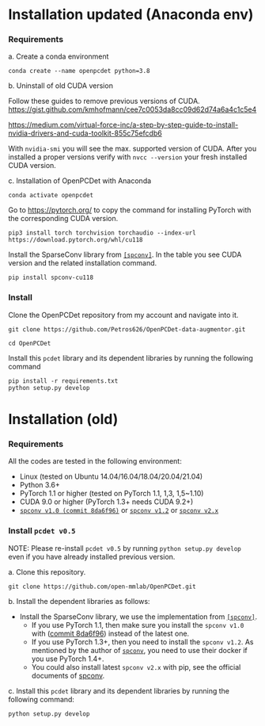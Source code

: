 # Installation updated (Anaconda env)

### Requirements
a. Create a conda environment
```shell
conda create --name openpcdet python=3.8
```

b. Uninstall of old CUDA version

Follow these guides to remove previous versions of CUDA.
https://gist.github.com/kmhofmann/cee7c0053da8cc09d62d74a6a4c1c5e4

https://medium.com/virtual-force-inc/a-step-by-step-guide-to-install-nvidia-drivers-and-cuda-toolkit-855c75efcdb6

With `nvidia-smi` you will see the max. supported version of CUDA. After you installed a proper versions verify with `nvcc --version` your fresh installed CUDA version.

c. Installation of OpenPCDet with Anaconda

```shell
conda activate openpcdet
```
Go to https://pytorch.org/ to copy the command for installing PyTorch with the corresponding CUDA version.

```shell
pip3 install torch torchvision torchaudio --index-url https://download.pytorch.org/whl/cu118
```
Install the SparseConv library from [`[spconv]`](https://github.com/traveller59/spconv). In the table you see CUDA version and the related installation command.
```shell
pip install spconv-cu118
```

### Install
Clone the OpenPCDet repository from my account and navigate into it.
```shell
git clone https://github.com/Petros626/OpenPCDet-data-augmentor.git
```
```shell
cd OpenPCDet
```
Install this `pcdet` library and its dependent libraries by running the following command
```shell
pip install -r requirements.txt
python setup.py develop
```



# Installation (old)

### Requirements
All the codes are tested in the following environment:
* Linux (tested on Ubuntu 14.04/16.04/18.04/20.04/21.04)
* Python 3.6+
* PyTorch 1.1 or higher (tested on PyTorch 1.1, 1,3, 1,5~1.10)
* CUDA 9.0 or higher (PyTorch 1.3+ needs CUDA 9.2+)
* [`spconv v1.0 (commit 8da6f96)`](https://github.com/traveller59/spconv/tree/8da6f967fb9a054d8870c3515b1b44eca2103634) or [`spconv v1.2`](https://github.com/traveller59/spconv) or [`spconv v2.x`](https://github.com/traveller59/spconv)


### Install `pcdet v0.5`
NOTE: Please re-install `pcdet v0.5` by running `python setup.py develop` even if you have already installed previous version.

a. Clone this repository.
```shell
git clone https://github.com/open-mmlab/OpenPCDet.git
```

b. Install the dependent libraries as follows:

[comment]: <> (* Install the dependent python libraries: )

[comment]: <> (```)

[comment]: <> (pip install -r requirements.txt )

[comment]: <> (```)

* Install the SparseConv library, we use the implementation from [`[spconv]`](https://github.com/traveller59/spconv). 
    * If you use PyTorch 1.1, then make sure you install the `spconv v1.0` with ([commit 8da6f96](https://github.com/traveller59/spconv/tree/8da6f967fb9a054d8870c3515b1b44eca2103634)) instead of the latest one.
    * If you use PyTorch 1.3+, then you need to install the `spconv v1.2`. As mentioned by the author of [`spconv`](https://github.com/traveller59/spconv), you need to use their docker if you use PyTorch 1.4+. 
    * You could also install latest `spconv v2.x` with pip, see the official documents of [spconv](https://github.com/traveller59/spconv).
  
c. Install this `pcdet` library and its dependent libraries by running the following command:
```shell
python setup.py develop
```
